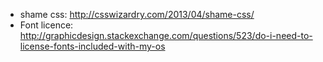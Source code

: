  - shame css: http://csswizardry.com/2013/04/shame-css/
 - Font licence: http://graphicdesign.stackexchange.com/questions/523/do-i-need-to-license-fonts-included-with-my-os
